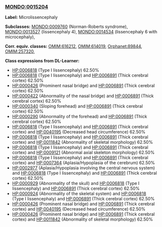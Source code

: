 
### [MONDO:0015204](http://purl.obolibrary.org/obo/MONDO_0015204)
**Label:** Microlissencephaly

**Subclasses:** [MONDO:0009760](http://purl.obolibrary.org/obo/MONDO_0009760) (Norman-Roberts syndrome), [MONDO:0013527](http://purl.obolibrary.org/obo/MONDO_0013527) (lissencephaly 4), [MONDO:0014534](http://purl.obolibrary.org/obo/MONDO_0014534) (lissencephaly 6 with microcephaly), 

**Corr. equiv. classes:** [OMIM:616212](http://purl.obolibrary.org/obo/OMIM_616212), [OMIM:614019](http://purl.obolibrary.org/obo/OMIM_614019), [Orphanet:89844](http://www.orpha.net/ORDO/Orphanet_89844), [OMIM:257320](http://purl.obolibrary.org/obo/OMIM_257320), 

**Class expressions from DL-Learner:**

- [HP:0006818](http://purl.obolibrary.org/obo/HP_0006818) (Type I lissencephaly) 62.50%
- [HP:0006818](http://purl.obolibrary.org/obo/HP_0006818) (Type I lissencephaly) and [HP:0006891](http://purl.obolibrary.org/obo/HP_0006891) (Thick cerebral cortex) 62.50%
- [HP:0000426](http://purl.obolibrary.org/obo/HP_0000426) (Prominent nasal bridge) and [HP:0006891](http://purl.obolibrary.org/obo/HP_0006891) (Thick cerebral cortex) 62.50%
- [HP:0000422](http://purl.obolibrary.org/obo/HP_0000422) (Abnormality of the nasal bridge) and [HP:0006891](http://purl.obolibrary.org/obo/HP_0006891) (Thick cerebral cortex) 62.50%
- [HP:0000340](http://purl.obolibrary.org/obo/HP_0000340) (Sloping forehead) and [HP:0006891](http://purl.obolibrary.org/obo/HP_0006891) (Thick cerebral cortex) 62.50%
- [HP:0000290](http://purl.obolibrary.org/obo/HP_0000290) (Abnormality of the forehead) and [HP:0006891](http://purl.obolibrary.org/obo/HP_0006891) (Thick cerebral cortex) 62.50%
- [HP:0006818](http://purl.obolibrary.org/obo/HP_0006818) (Type I lissencephaly) and [HP:0006891](http://purl.obolibrary.org/obo/HP_0006891) (Thick cerebral cortex) and [HP:0040195](http://purl.obolibrary.org/obo/HP_0040195) (Decreased head circumference) 62.50%
- [HP:0006818](http://purl.obolibrary.org/obo/HP_0006818) (Type I lissencephaly) and [HP:0006891](http://purl.obolibrary.org/obo/HP_0006891) (Thick cerebral cortex) and [HP:0011842](http://purl.obolibrary.org/obo/HP_0011842) (Abnormality of skeletal morphology) 62.50%
- [HP:0006818](http://purl.obolibrary.org/obo/HP_0006818) (Type I lissencephaly) and [HP:0006891](http://purl.obolibrary.org/obo/HP_0006891) (Thick cerebral cortex) and [HP:0009121](http://purl.obolibrary.org/obo/HP_0009121) (Abnormal axial skeleton morphology) 62.50%
- [HP:0006818](http://purl.obolibrary.org/obo/HP_0006818) (Type I lissencephaly) and [HP:0006891](http://purl.obolibrary.org/obo/HP_0006891) (Thick cerebral cortex) and [HP:0007364](http://purl.obolibrary.org/obo/HP_0007364) (Aplasia/Hypoplasia of the cerebrum) 62.50%
- [HP:0002977](http://purl.obolibrary.org/obo/HP_0002977) (Aplasia/Hypoplasia involving the central nervous system) and [HP:0006818](http://purl.obolibrary.org/obo/HP_0006818) (Type I lissencephaly) and [HP:0006891](http://purl.obolibrary.org/obo/HP_0006891) (Thick cerebral cortex) 62.50%
- [HP:0000929](http://purl.obolibrary.org/obo/HP_0000929) (Abnormality of the skull) and [HP:0006818](http://purl.obolibrary.org/obo/HP_0006818) (Type I lissencephaly) and [HP:0006891](http://purl.obolibrary.org/obo/HP_0006891) (Thick cerebral cortex) 62.50%
- [HP:0000924](http://purl.obolibrary.org/obo/HP_0000924) (Abnormality of the skeletal system) and [HP:0006818](http://purl.obolibrary.org/obo/HP_0006818) (Type I lissencephaly) and [HP:0006891](http://purl.obolibrary.org/obo/HP_0006891) (Thick cerebral cortex) 62.50%
- [HP:0000426](http://purl.obolibrary.org/obo/HP_0000426) (Prominent nasal bridge) and [HP:0006891](http://purl.obolibrary.org/obo/HP_0006891) (Thick cerebral cortex) and [HP:0040195](http://purl.obolibrary.org/obo/HP_0040195) (Decreased head circumference) 62.50%
- [HP:0000426](http://purl.obolibrary.org/obo/HP_0000426) (Prominent nasal bridge) and [HP:0006891](http://purl.obolibrary.org/obo/HP_0006891) (Thick cerebral cortex) and [HP:0011842](http://purl.obolibrary.org/obo/HP_0011842) (Abnormality of skeletal morphology) 62.50%


